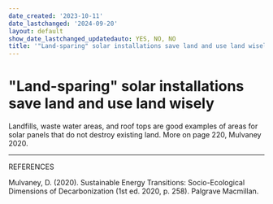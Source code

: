 ```yaml
---
date_created: '2023-10-11'
date_lastchanged: '2024-09-20'
layout: default
show_date_lastchanged_updatedauto: YES, NO, NO
title: '"Land-sparing" solar installations save land and use land wisely'
---
```


# "Land-sparing" solar installations save land and use land wisely 

Landfills, waste water areas, and roof tops are good examples of areas for solar panels that do not destroy existing land. More on page 220, Mulvaney 2020. 



__________
REFERENCES

Mulvaney, D. (2020). Sustainable Energy Transitions: Socio-Ecological Dimensions of Decarbonization (1st ed. 2020, p. 258). Palgrave Macmillan.
